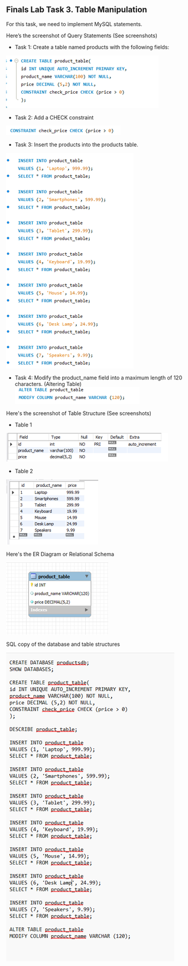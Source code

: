 ## Finals Lab Task 3. Table Manipulation
For this task, we need to implement MySQL statements. 

Here’s the screenshot of Query Statements (See screenshots)

- Task 1: Create a table named products with the following fields:

![Sample Output](images/T1.png)

- Task 2: Add a CHECK constraint

![Sample Output](images/T2.png)

- Task 3: Insert the products into the products table.

![Sample Output](images/T6.png)

- Task 4: Modify the product_name field into a maximum length of 120 characters. (Altering Table)
![Sample Output](images/T4.png)

Here's the screenshot of Table Structure (See screenshots)
- Table 1

![Sample Output](images/T5.png)

- Table 2

![Sample Output](images/T3.png)

Here's the ER Diagram or Relational Schema

![Sample Output](images/EER.png)

SQL copy of the database and table structures

![Sample Output](images/CODE.png)
